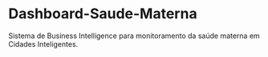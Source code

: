 # Dashboard-Saude-Materna
Sistema de Business Intelligence para monitoramento da saúde materna em Cidades Inteligentes.
